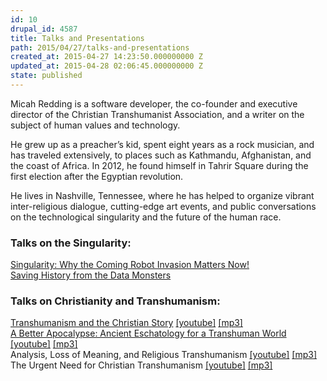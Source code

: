 ```yaml
---
id: 10
drupal_id: 4587
title: Talks and Presentations
path: 2015/04/27/talks-and-presentations
created_at: 2015-04-27 14:23:50.000000000 Z
updated_at: 2015-04-28 02:06:45.000000000 Z
state: published
---
```

Micah Redding is a software developer, the  co-founder and executive director of the Christian Transhumanist Association, and a writer on the subject of human values and technology. 

He grew up as a preacher’s kid, spent eight years as a rock musician, and has traveled extensively, to places such as Kathmandu, Afghanistan, and the coast of Africa. In 2012, he found himself in Tahrir Square during the first election after the Egyptian revolution.

He lives in Nashville, Tennessee, where he has helped to organize vibrant inter-religious dialogue, cutting-edge art events, and public conversations on the technological singularity and the future of the human race. 

### Talks on the Singularity:
[Singularity: Why the Coming Robot Invasion Matters Now!](http://micahredding.com/robot)  
[Saving History from the Data Monsters](http://micahredding.com/history)

### Talks on Christianity and Transhumanism:
[Transhumanism and the Christian Story](http://micahredding.com/blog/2015/03/23/transhumanism-and-christian-story) [[youtube]](https://www.youtube.com/watch?v=2hZSn0ojtlM) [[mp3]](http://resources.brickcaster.com/micah/transhumanism_and_the_christian_story.mp3)  
[A Better Apocalypse: Ancient Eschatology for a Transhuman World](http://micahredding.com/blog/2013/04/21/better-apocalypse) [[youtube]](https://www.youtube.com/watch?v=YF2xKMDc64A) [[mp3]](http://resources.brickcaster.com/micah/a_better_apocalypse_micah_redding.mp3)  
Analysis, Loss of Meaning, and Religious Transhumanism [[youtube]](https://www.youtube.com/watch?v=OZLmHMCTR0Y) [[mp3]](http://resources.brickcaster.com/micah/analysis_loss_of_meaning_and_religious_transhumanism.mp3)  
The Urgent Need for Christian Transhumanism [[youtube]](https://www.youtube.com/watch?v=LKbjD9SiGN0) [[mp3]](http://resources.brickcaster.com/micah/the_urgent_need_for_christian_transhumanism.mp3)
